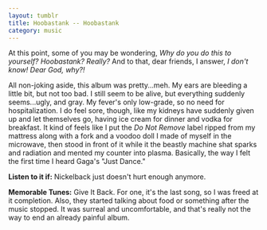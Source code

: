 ```yaml
---
layout: tumblr
title: Hoobastank -- Hoobastank
category: music
---
```


At this point, some of you may be wondering, *Why do you do this to yourself? Hoobastank? Really?* And to that, dear friends, I answer, *I don't know! Dear God, why?!*

All non-joking aside, this album was pretty...meh. My ears are bleeding a little bit, but not too bad. I still seem to be alive, but everything suddenly seems...ugly, and gray. My fever's only low-grade, so no need for hospitalization. I do feel sore, though, like my kidneys have suddenly given up and let themselves go, having ice cream for dinner and vodka for breakfast. It kind of feels like I put the *Do Not Remove* label ripped from my mattress along with a fork and a voodoo doll I made of myself in the microwave, then stood in front of it while it the beastly machine shat sparks and radiation and mented my counter into plasma. Basically, the way I felt the first time I heard Gaga's "Just Dance."

**Listen to it if:** Nickelback just doesn't hurt enough anymore.

**Memorable Tunes:** Give It Back. For one, it's the last song, so I was freed at it completion. Also, they started talking about food or something after the music stopped. It was surreal and uncomfortable, and that's really not the way to end an already painful album.
